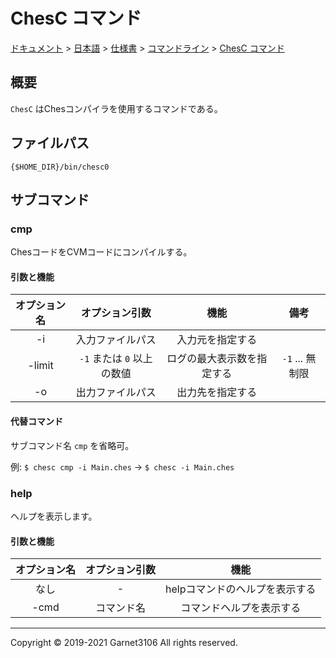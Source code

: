# ChesC コマンド

[ドキュメント](../../../../index.md) > [日本語](../../../index.md) > [仕様書](../../index.md) > [コマンドライン](../index.md) > [ChesC コマンド](./index.md)

## 概要

`ChesC` はChesコンパイラを使用するコマンドである。

## ファイルパス

```
{$HOME_DIR}/bin/chesc0
```

## サブコマンド

### cmp

ChesコードをCVMコードにコンパイルする。

#### 引数と機能

|オプション名|オプション引数|機能|備考|
|:-:|:-:|:-:|:-:|
|-i|入力ファイルパス|入力元を指定する||
|-limit|`-1` または `0` 以上の数値|ログの最大表示数を指定する|`-1` ... 無制限|
|-o|出力ファイルパス|出力先を指定する||

#### 代替コマンド

サブコマンド名 `cmp` を省略可。

例: `$ chesc cmp -i Main.ches` → `$ chesc -i Main.ches`

### help

ヘルプを表示します。

#### 引数と機能

|オプション名|オプション引数|機能|
|:-:|:-:|:-:|
|なし|-|helpコマンドのヘルプを表示する|
|-cmd|コマンド名|コマンドヘルプを表示する|

---

Copyright © 2019-2021 Garnet3106 All rights reserved.
